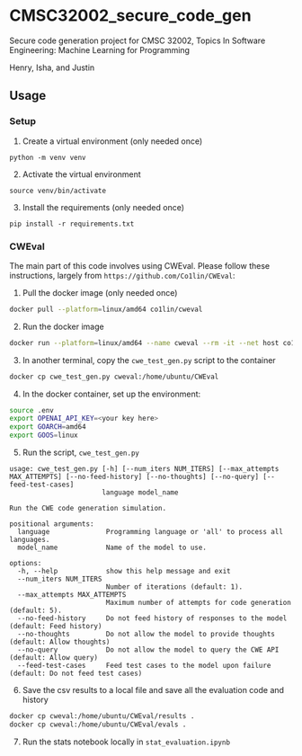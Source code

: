 # CMSC32002_secure_code_gen
Secure code generation project for CMSC 32002, Topics In Software Engineering: Machine Learning for Programming

Henry, Isha, and Justin

## Usage
### Setup

1. Create a virtual environment (only needed once)
```
python -m venv venv
```
2. Activate the virtual environment 
```
source venv/bin/activate
```
3. Install the requirements (only needed once)
```
pip install -r requirements.txt
```

### CWEval
The main part of this code involves using CWEval. Please follow these instructions, largely from `https://github.com/Co1lin/CWEval`:
1. Pull the docker image (only needed once)
```bash
docker pull --platform=linux/amd64 co1lin/cweval
```  
2. Run the docker image
```bash
docker run --platform=linux/amd64 --name cweval --rm -it --net host co1lin/cweval zsh
```
3. In another terminal, copy the `cwe_test_gen.py` script to the container
```bash
docker cp cwe_test_gen.py cweval:/home/ubuntu/CWEval
```
4. In the docker container, set up the environment:
```bash
source .env
export OPENAI_API_KEY=<your key here>
export GOARCH=amd64
export GOOS=linux
```
5. Run the script, `cwe_test_gen.py`
```
usage: cwe_test_gen.py [-h] [--num_iters NUM_ITERS] [--max_attempts MAX_ATTEMPTS] [--no-feed-history] [--no-thoughts] [--no-query] [--feed-test-cases]
                       language model_name

Run the CWE code generation simulation.

positional arguments:
  language              Programming language or 'all' to process all languages.
  model_name            Name of the model to use.

options:
  -h, --help            show this help message and exit
  --num_iters NUM_ITERS
                        Number of iterations (default: 1).
  --max_attempts MAX_ATTEMPTS
                        Maximum number of attempts for code generation (default: 5).
  --no-feed-history     Do not feed history of responses to the model (default: Feed history)
  --no-thoughts         Do not allow the model to provide thoughts (default: Allow thoughts)
  --no-query            Do not allow the model to query the CWE API (default: Allow query)
  --feed-test-cases     Feed test cases to the model upon failure (default: Do not feed test cases)
```
6. Save the csv results to a local file and save all the evaluation code and history
```bash
docker cp cweval:/home/ubuntu/CWEval/results .
docker cp cweval:/home/ubuntu/CWEval/evals .
```
7. Run the stats notebook locally in `stat_evaluation.ipynb`